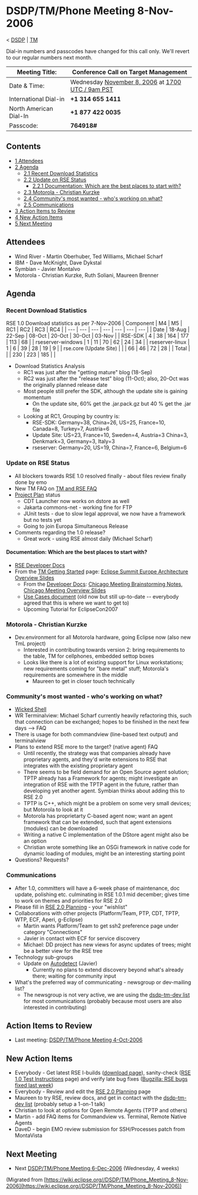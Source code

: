 

DSDP/TM/Phone Meeting 8-Nov-2006
================================

< [DSDP](/DSDP "DSDP")‎ | [TM](/DSDP/TM "DSDP/TM")

Dial-in numbers and passcodes have changed for this call only. We'll revert to our regular numbers next month.

| Meeting Title: | **Conference Call on Target Management** |
| --- | --- |
| Date & Time: | Wednesday [November 8, 2006](/index.php?title=November_8,_2006&action=edit&redlink=1 "November 8, 2006 (page does not exist)") at [1700 UTC / 9am PST](http://www.timeanddate.com/worldclock/fixedtime.html?month=11&day=8&year=2006&hour=17&min=00&sec=0&p1=0) |
| International Dial-in | **+1 314 655 1411** |
| North American Dial-In | **+1 877 422 0035** |
| Passcode: | **764918#** |

Contents
--------

*   [1 Attendees](#Attendees)
*   [2 Agenda](#Agenda)
    *   [2.1 Recent Download Statistics](#Recent-Download-Statistics)
    *   [2.2 Update on RSE Status](#Update-on-RSE-Status)
        *   [2.2.1 Documentation: Which are the best places to start with?](#Documentation:-Which-are-the-best-places-to-start-with.3F)
    *   [2.3 Motorola - Christian Kurzke](#Motorola---Christian-Kurzke)
    *   [2.4 Community's most wanted - who's working on what?](#Community.27s-most-wanted---who.27s-working-on-what.3F)
    *   [2.5 Communications](#Communications)
*   [3 Action Items to Review](#Action-Items-to-Review)
*   [4 New Action Items](#New-Action-Items)
*   [5 Next Meeting](#Next-Meeting)

Attendees
---------

*   Wind River - Martin Oberhuber, Ted Williams, Michael Scharf
*   IBM - Dave McKnight, Dave Dykstal
*   Symbian - Javier Montalvo
*   Motorola - Christian Kurzke, Ruth Soliani, Maureen Brenner

Agenda
------

### Recent Download Statistics

RSE 1.0 Download statistics as per 7-Nov-2006
| Component | M4 | M5 | RC1 | RC2 | RC3 | RC4 |
| --- | --- | --- | --- | --- | --- | --- |
| Date | 18-Aug | 22-Sep | 08-Oct | 20-Oct | 30-Oct | 03-Nov |
| RSE-SDK | 4 | 38 | 164 | 177 | 113 | 68 |
| rseserver-windows | 1 | 11 | 70 | 62 | 24 | 34 |
| rseserver-linux | 1 | 6 | 39 | 28 | 19 | 9 |
| rse.core (Update Site) |  |  | 66 | 46 | 72 | 28 |
| Total |  |  | 230 | 223 | 185 |  |

*   Download Statistics Analysis
    *   RC1 was just after the "getting mature" blog (18-Sep)
    *   RC2 was just after the "release test" blog (11-Oct); also, 20-Oct was the originally planned release date
    *   Most people still prefer the SDK, although the update site is gaining momentum
        *   On the update site, 60% get the .jar.pack.gz but 40 % get the .jar file
    *   Looking at RC1, Grouping by country is:
        *   RSE-SDK: Germany=38, China=26, US=25, France=10, Canada=8, Turkey=7, Austria=6
        *   Update Site: US=23, France=10, Sweden=4, Austria=3 China=3, Denkmark=3, Germany=3, Italy=3
        *   rseserver: Germany=20, US=19, China=7, France=6, Belgium=6

### Update on RSE Status

*   All blockers towards RSE 1.0 resolved finally - about files review finally done by emo
*   New TM FAQ on [TM and RSE FAQ](/TM_and_RSE_FAQ "TM and RSE FAQ")
*   [Project Plan](https://www.eclipse.org/dsdp/tm/development/plan.php) status
    *   CDT Launcher now works on dstore as well
    *   Jakarta commons-net - working fine for FTP
    *   JUnit tests - due to slow legal approval, we now have a framework but no tests yet
    *   Going to join Europa Simultaneous Release
*   Comments regarding the 1.0 release?
    *   Great work - using RSE almost daily (Michael Scharf)

#### Documentation: Which are the best places to start with?

*   [RSE Developer Docs](http://dsdp.eclipse.org/help/latest/index.jsp?topic=/org.eclipse.rse.doc.isv/guide/rse_int.html)
*   From the [TM Getting Started](https://www.eclipse.org/dsdp/tm/tutorial/index.php) page: [Eclipse Summit Europe Architecture Overview Slides](https://www.eclipse.org/downloads/download.php?file=/dsdp/tm/presentations/2006-9-29_SummitEurope_TMOverview.pdf)
    *   From the [Developer Docs](https://www.eclipse.org/dsdp/tm/doc/index.php): [Chicago Meeting Brainstorming Notes](https://www.eclipse.org/dsdp/tm/meetingnotes/ff01_chicago/DSDPTM_Brainstorming_2005-10-14.htm), [Chicago Meeting Overview Slides](https://www.eclipse.org/dsdp/tm/meetingnotes/ff01_chicago/DSDPTM_Overview.ppt)
    *   [Use Cases document](https://www.eclipse.org/dsdp/tm/doc/DSDPTM_Use_Cases_v1.1c.pdf) (old now but still up-to-date -- everybody agreed that this is where we want to get to)
    *   Upcoming Tutorial for EclipseCon2007

### Motorola - Christian Kurzke

*   Dev.environment for all Motorola hardware, going Eclipse now (also new TmL project)
    *   Interested in contributing towards version 2: bring requirements to the table, TM for cellphones, embedded settop boxes
    *   Looks like there is a lot of existing support for Linux workstations; new requirements coming for "bare metal" stuff; Motorola's requirements are somewhere in the middle
        *   Maureen to get in closer touch technically

### Community's most wanted - who's working on what?

*   [Wicked Shell](http://eclipse-plugins.info/eclipse/plugin_details.jsp?id=1392)
*   WR Terminalview: Michael Scharf currently heavily refactoring this, such that connection can be exchanged; hopes to be finished in the next few days --> FAQ
*   There is usage for both commandview (line-based text output) and terminalview
*   Plans to extend RSE more to the target? (native agent) FAQ
    *   Until recently, the strategy was that companies already have proprietary agents, and they'd write extensions to RSE that integrates with the existing proprietary agent
    *   There seems to be field demand for an Open Source agent solution; TPTP already has a Framework for agents; might investigate an integration of RSE with the TPTP agent in the future, rather than developing yet another agent. Symbian thinks about adding this to RSE 2.0
    *   TPTP is C++, which might be a problem on some very small devices; but Motorola to look at it
    *   Motorola has proprietarty C-based agent now; want an agent framework that can be extended, such that agent extensions (modules) can be downloaded
    *   Writing a native C implementation of the DStore agent might also be an option
    *   Christian wrote something like an OSGi framework in native code for dynamic loading of modules, might be an interesting starting point
*   Questions? Requests?

### Communications

*   After 1.0, committers will have a 6-week phase of maintenance, doc update, polishing etc. culminating in RSE 1.0.1 mid december; gives time to work on themes and priorities for RSE 2.0
*   Please fill in [RSE 2.0 Planning](/RSE_2.0_Planning "RSE 2.0 Planning") \- your "wishlist"
*   Collaborations with other projects (Platform/Team, PTP, CDT, TPTP, WTP, ECF, Aperi, g-Eclipse)
    *   Martin wants Platform/Team to get ssh2 preference page under category "Connections"
    *   Javier in contact with ECF for service discovery
    *   Michael: DD project has new views for async updates of trees; might be a better view for the RSE tree
*   Technology sub-groups
    *   Update on [Autodetect](/DSDP/TM/Autodetect "DSDP/TM/Autodetect") (Javier)
        *   Currently no plans to extend discovery beyond what's already there; waiting for community input
*   What's the preferred way of communicating - newsgroup or dev-mailing list?
    *   The newsgroup is not very active, we are using the [dsdp-tm-dev list](https://dev.eclipse.org/mailman/listinfo/dsdp-tm-dev) for most communications (probably because most users are also interested in contributing)

Action Items to Review
----------------------

*   Last meeting: [DSDP/TM/Phone Meeting 4-Oct-2006](/DSDP/TM/Phone_Meeting_4-Oct-2006 "DSDP/TM/Phone Meeting 4-Oct-2006")

New Action Items
----------------

*   Everybody - Get latest RSE I-builds ([download page](http://download.eclipse.org/dsdp/tm/)), sanity-check ([RSE 1.0 Test Instructions](/RSE_1.0_Test_Instructions "RSE 1.0 Test Instructions") page) and verify late bug fixes ([Bugzilla: RSE bugs fixed last week](https://bugs.eclipse.org/bugs/buglist.cgi?query_format=advanced&classification=DSDP&product=Target+Management&bug_status=RESOLVED&resolution=FIXED&resolution=INVALID&resolution=WONTFIX&resolution=DUPLICATE&resolution=WORKSFORME&chfieldfrom=7d&chfieldto=Now&chfield=resolution&cmdtype=doit))
*   Everybody - Review and edit the [RSE 2.0 Planning](/RSE_2.0_Planning "RSE 2.0 Planning") page
*   Maureen to try RSE, review docs, and get in contact with the [dsdp-tm-dev list](https://dev.eclipse.org/mailman/listinfo/dsdp-tm-dev) (probably setup a 1-on-1 talk)
*   Christian to look at options for Open Remote Agents (TPTP and others)
*   Martin - add FAQ items for Commandview vs. Terminal, Remote Native Agents
*   DaveD - begin EMO review submission for SSH/Processes patch from MontaVista

Next Meeting
------------

*   Next [DSDP/TM/Phone Meeting 6-Dec-2006](/DSDP/TM/Phone_Meeting_6-Dec-2006 "DSDP/TM/Phone Meeting 6-Dec-2006") (Wednesday, 4 weeks)


(Migrated from [https://wiki.eclipse.org//DSDP/TM/Phone_Meeting_8-Nov-2006](https://wiki.eclipse.org//DSDP/TM/Phone_Meeting_8-Nov-2006))